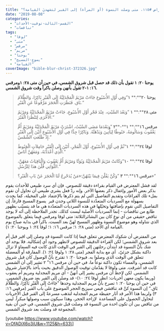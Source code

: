 ```yaml
---
title: "الإعتراض #١١٥، متى وصلت النسوة (أو المرأة) إلى القبر لتشهدنَ القيامة؟"
date: "2019-08-08"
categories: 
  - "القسم-الثالث-توقيت-الأحداث"
  - "تناقضات"
tags: 
  - "لوقا"
  - "متى"
  - "مرقس"
  - "مريم"
  - "يوحنا"
  - "يسوع-المسيح"
  - "القيامة"
coverImage: "bible-blur-christ-372326.jpg"
---
```


**يوحنا ٢٠: ١ تقول بأن ذلك قد حصل قبل شروق الشمس، في حين أن متى ٢٨: ١ومرقس ١٦: ١\-٢ تقول بأنهن وصلن باكراً وقت شروق الشمس.**

> **يوحنا** **٢٠****:** **١**”وَفِي أَوَّلِ الأُسْبُوعِ جَاءَتْ مَرْيَمُ الْمَجْدَلِيَّةُ إِلَى الْقَبْرِ بَاكِرًا، وَالظَّلاَمُ بَاق. فَنَظَرَتِ الْحَجَرَ مَرْفُوعًا عَنِ الْقَبْرِ.“
> 
> **متى** **٢٨****:** **١** ”وَبَعْدَ السَّبْتِ، عِنْدَ فَجْرِ أَوَّلِ الأُسْبُوعِ، جَاءَتْ مَرْيَمُ الْمَجْدَلِيَّةُ وَمَرْيَمُ الأُخْرَى لِتَنْظُرَا الْقَبْرَ.“
> 
> **مرقس** **١٦****:** **١****\-****٢** ”وَبَعْدَمَا مَضَى السَّبْتُ، اشْتَرَتْ مَرْيَمُ الْمَجْدَلِيَّةُ وَمَرْيَمُ أُمُّ يَعْقُوبَ وَسَالُومَةُ، حَنُوطًا لِيَأْتِينَ وَيَدْهَنَّهُ. وَبَاكِرًا جِدًّا فِي أَوَّلِ الأُسْبُوعِ أَتَيْنَ إِلَى الْقَبْرِ إِذْ طَلَعَتِ الشَّمْسُ.“
> 
> **لوقا** **٢٤****:** **١**”ثُمَّ فِي أَوَّلِ الأُسْبُوعِ، أَوَّلَ الْفَجْرِ، أَتَيْنَ إِلَى الْقَبْرِ حَامِلاَتٍ الْحَنُوطَ الَّذِي أَعْدَدْنَهُ، وَمَعَهُنَّ أُنَاسٌ.“
> 
> **لوقا** **٢٤****:** **١٠**”وَكَانَتْ مَرْيَمُ الْمَجْدَلِيَّةُ وَيُوَنَّا وَمَرْيَمُ أُمُّ يَعْقُوبَ وَالْبَاقِيَاتُ مَعَهُنَّ، اللَّوَاتِي قُلْنَ هذَا لِلرُّسُلِ.“
> 
> **مرقس** **١٦****:** **٣** ”وَكُنَّ يَقُلْنَ فِيمَا بَيْنَهُنَّ:«مَنْ يُدَحْرِجُ لَنَا الْحَجَرَ عَنْ بَابِ الْقَبْرِ؟»“

لقد فشل المعترض في القيام بقراءة دقيقة للنصوص. فإن أي سرد طبيعي للأحداث يقوم بذكر بعض الأمور وإغفال ذكر بعضها الآخر. وإنه ردّ فعل بشري طبيعي أن نحاول أن نقوم بملء تلك الفراغات وتقديم التفاصيل التي لم يتم ذكرها بالإعتماد على المخيلة، كما يحدث بسهولة مع السرديات المتعدّدة للنسوة اللاتي وجدن قبر  يسوع المسيح فارغاً. إن التفاصيل التي نقوم بإضافتها وتخيّلها في هذه السرديات المتعدّدة هي ما قد يتسبّب بظهور طابع من تناقضات - إنما السرديات الأصلية ليست كذلك. تجدر الملاحظة إلى أنَه لا يوجد تناقض حقيقي من أي نوعٍ كان بين البشائرالثلاثة: متى لوقا ومرقس فيما يتعلق بالموضوع الذي نتناوله وهو موضوع النسوة وظهور المسيح لهنَّ بعد السبت، باكراً في بداية صباح يوم القيامة أي الأحد (متى ٢٨: ١؛ مرقس ١٦: ١؛ لوقا ٢٤: ١ ويوحنا ٢٠: ١).

من المفترض أن شكوك المعترض تتعلق فيما إذا كانت النسوة قد وصلن إلى اقبر قبل أم بعد شروق الشمس؛ لكن القراءة الدقيقة للنصوص لاتظهر وجود أي إشكالية. فلا يوجد أي شك بأنَّ النسوة قد ابتدأن رحلتهن إلى القبر في الوقت الذي كانت فيه السماؤ لا تزال داكنة بشكل جزئيّ،  أي مع بداية الفجر (متى ٢٨: ١ ولوقا ٢٤: ١). المفارقة أو المعضلة تتعلق في الوقت الذي وصلوا به. فيوحنا ٢٠: ١ تقترح بأنَّ الوصول كان قبل شروق الشمس، والمساء تكون داكنة نوعاً ما، في حين أن مرقس ١٦” ٢ تشير إلى أن الشمس كانت قد أشرقت. متى ولوقا لا يقدّمان توقيت الوصول الدقيق بحيث يأخذ بالإعتبار شروق الشمس. لكن لاحظ أن مرقس يشير إلى أنهنَّ - أي مريم المجدلية ومريم أم يعقوب (وربما يكون معهن أُخريات: انظر لوقا ٢٤: ١٠)- قد وصلن إلى القبر بعد ضروق الشمس. في حين أن يوحنا ٢٠: ١ تصرح بأنَّ مريم المجدلية وحدها ”جَاءَتْ إِلَى الْقَبْرِ بَاكِرًا، وَالظَّلاَمُ بَاق.“ إن النسوة كنَّ قد تناقشن فيمن سيزيح الحجر الموضوع على باب القبر (مرقس ١٦: ٣) ولربما هذا الأمر قد أثار حفيظة مريم المجدلية لتذهب مسرعةً إلى القبر قبل الأُخريات لتحاول الحصول على المساعدة  لإزاحة الحجر، وهذا سيكون سبب وصولها مبكراً. ليس من تناقض بين أن تكون احدة من النسوة قد وصلت قبل شروق الشمس، في حين أن بقية المجموعة قد وصلت بعد شروق الشمس.

\[youtube https://www.youtube.com/watch?v=OfADiX6o3iU&w=1125&h=633\]
